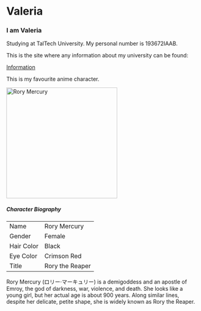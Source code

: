 # Valeria
<h3>I am Valeria</h3>
<p>Studying at TalTech University. My personal number is 193672IAAB.</p>
<p>This is the site where any information about my university can be found:</p>
<a href="http://www.ttu.ee">Information</a>



<p>This is my favourite anime character.</p>
<img src="https://vignette.wikia.nocookie.net/gate-thus-the-jsdf-fought-there/images/f/fe/Rory.jpg/revision/latest?cb=20180112033407" alt="Rory Mercury" width="290" height="290">

<h5>Character Biography</h5>

<table>
  <tr>
    <td>Name</td>
    <td>Rory Mercury</td>
  </tr>
  <tr>
    <td>Gender</td>
    <td>Female</td>
  </tr>
  <tr>
    <td>Hair Color</td>
    <td>Black</td>
  </tr>
  <tr>
    <td>Eye Color</td>
    <td>Crimson Red</td>
  </tr>
  <tr>
    <td>Title</td>
    <td>Rory the Reaper</td>
  </tr>
</table>

<p>Rory Mercury (ロリー·マーキュリー) is a demigoddess and an apostle of Emroy, the god of darkness, war, violence, and death. She looks like a young girl, but her actual age is about 900 years. Along similar lines, despite her delicate, petite shape, she is widely known as Rory the Reaper.</p>
